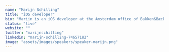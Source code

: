 ```yaml
---
name: "Marijn Schilling"
title: "iOS developer"
bio: "Marijn is an iOS developer at the Amsterdam office of Bakken&Bæck, a digital agency from Norway. She loves taking on new challenges and writing clean code that smells like flowers."
status: "live"
website: ""
twitter: "marijnschilling"
linkedin: "marijn-schilling-74657182"
image: "assets/images/speakers/speaker-marijn.png"
---
```


